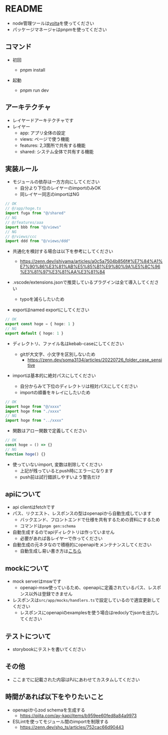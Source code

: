 # README

- node管理ツールは[volta](https://volta.sh/)を使ってください
- パッケージマネージャはpnpmを使ってください

## コマンド
- 初回
  - pnpm install

- 起動
  - pnpm run dev

## アーキテクチャ
- レイヤードアーキテクチャです
- レイヤー
  - app: アプリ全体の設定
  - views: ページで使う機能
  - features: 2,3箇所で共有する機能
  - shared: システム全体で共有する機能

## 実装ルール
- モジュールの依存は一方方向にしてください
  - 自分より下位のレイヤーのimportのみOK
  - 同レイヤー同志のimportはNG

```ts
// OK
// @/app/hoge.ts
import fuga from "@/shared"
// NG
// @/features/aaa
import bbb from "@/views"
// NG
// @/views/ccc
import ddd from "@/views/ddd"
```

- 共通化を検討する場合は以下を参考にしてください
  - https://zenn.dev/ishiyama/articles/a0c5a7504b856f#%E7%84%A1%E7%90%86%E3%81%AB%E5%85%B1%E9%80%9A%E5%8C%96%E3%81%97%E3%81%AA%E3%81%84

- .vscode/extensions.jsonで推奨しているプラグインは全て導入してください
  - typoを減らしたいため
  
- exportはnamed exportにしてください

```ts
// OK
export const hoge = { hoge: 1 }
// NG
export default { hoge: 1 }
```

- ディレクトリ、ファイル名はkebab-caseにしてください
  - gitが大文字、小文字を区別しないため
    - https://zenn.dev/soma3134/articles/20220726_folder_case_sensitive

- importは基本的に絶対パスにしてください
  - 自分からみて下位のディレクトリは相対パスにしてください
  - importの順番をキレイにしたいため

```ts
// OK
import hoge from "@/xxxx"
import hoge from "./xxxx"
// NG
import hoge from "../xxxx"
```

- 関数はアロー関数で定義してください

```ts
// OK
const hoge = () => {}
// NG
function hoge() {}
```

- 使っていないimport, 変数は削除してください
  - 上記が残っているとpush時にエラーになります
  - push前は試行錯誤しやすいよう警告だけ

## apiについて
- api clientはfetchです
- パス、リクエスト、レスポンスの型はopenapiから自動生成しています
  - バックエンド、フロントエンドで仕様を共有するための資料にするため
  - コマンドは`pnpm gen:schema`
- 自動生成するのでapiディレクトリは作っていません
  - 必要があれば各レイヤーで作ってください
- 自動生成の元ネタなので積極的にopenapiをメンテナンスしてください
  - 自動生成し易い書き方は[こちら](https://openapi-ts.pages.dev/advanced#styleguide)

## mockについて
- mock serverはmswです
  - openapi-msw使っているため、openapiに定義されているパス、レスポンス以外は登録できません
- レスポンスは`src/app/mocks/handlers.ts`で設定しているので適宜更新してください
  - レスポンスにopenapiのexamplesを使う場合はredoclyでjsonを出力してください

## テストについて
- storybookにテストを書いてください

## その他
- ここまでに記載された内容はPJにあわせてカスタムしてください

## 時間があれば以下をやりたいこと
- openapiからzod schemaを生成する
  - https://qiita.com/ay-kapi/items/b959ee60fed8a84a9973
- ESLintを使ってモジュール間のimportを制限する
  - https://zenn.dev/sho_ts/articles/752cac66d90443
